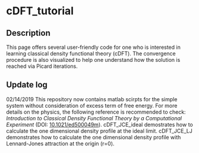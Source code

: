 # cDFT_tutorial
## Description
This page offers several user-friendly code for one who is interested in learning classical density functional theory (cDFT). The convergence procedure is also visualized to help one understand how the solution is reached via Picard iterations.

## Update log
02/14/2019
This repository now contains matlab scirpts for the simple system without consideration of excess term of free energy. For more details on the physics, the following reference is recommended to check: *Introduction to Classical Density Functional Theory by a Computational Experiment* (DOI: [10.1021/ed500049m](https://pubs.acs.org/doi/abs/10.1021/ed500049m)).
cDFT_JCE_ideal demostrates how to calculate the one dimensional density profile at the ideal limit.
cDFT_JCE_LJ demonstrates how to calculate the one dimensional density profile with Lennard-Jones attraction at the origin (r=0).








